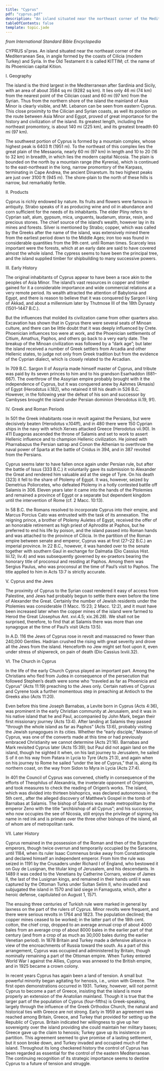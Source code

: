 ```yaml
---
title: "Cyprus"
pdf: "cyprus.pdf"
description: "An island situated near the northeast corner of the Mediterranean Sea, in angle formed by the coasts of Cilicia (modern Turkey) and Syria."
tableOfContents: false
template: topic.jade
---
```


_from International Standard Bible Encyclopedia_

CYPRUS sīʹprəs. An island situated near the northeast corner of the Mediterranean Sea, in angle formed by the coasts of Cilicia (modern Turkey) and Syria. In the Old Testament it is called KITTIM; cf. the name of its Phoenician capital Kition.

I. Geography

The island is the third largest in the Mediterranean after Sardinia and Sicily, with an area of about 3584 sq mi (9282 sq km). It lies only 46 mi (74 km) from the nearest point of the Cilician coast and 60 mi (97 km) from the Syrian. Thus from the northern shore of the island the mainland of Asia Minor is clearly visible, and Mt. Lebanon can be seen from eastern Cyprus. This close proximity to the Cilician and Syrian coasts, as well its position on the route between Asia Minor and Egypt, proved of great importance for the history and civilization of the island. Its greatest length, including the northeast promontory, is about 140 mi (225 km), and its greatest breadth 60 mi (97 km).

The southwest portion of Cyprus is formed by a mountain complex, whose highest peak is 6403 ft (1951 m). To the northeast of this complex lies the great plain of the Messaoria, nearly 60 mi (97 km) in length and 10 to 20 (16 to 32 km) in breadth, in which lies the modern capital Nicosia. The plain is bounded on the north by a mountain range (the Kyrenia), which is continued to the east-northeast in the long, narrow promontory of the Karpass, terminating in Cape Andrea, the ancient Dinaretum. Its two highest peaks are just over 3100 ft (945 m). The shore-plain to the north of these hills is narrow, but remarkably fertile.

II. Products

Cyprus is richly endowed by nature. Its fruits and flowers were famous in antiquity. Strabo speaks of it as producing wine and oil in abundance and corn sufficient for the needs of its inhabitants. The elder Pliny refers to Cyprian salt, alum, gypsum, mica, unguents, laudanum, storax, resin, and precious stones. The chief source of the island’s wealth, however lay in its mines and forests. Silver is mentioned by Strabo; copper, which was called by the Greeks after the name of the island, was extensively mined there from the earliest period down to the Middle Ages; iron too was found in considerable quantities from the 9th cent. until Roman times. Scarcely less important were the forests, which at an early date are said to have covered almost the whole island. The cypress seems to have been the principal tree, and the island supplied timber for shipbuilding to many successive powers.

III. Early History

The original inhabitants of Cyprus appear to have been a race akin to the peoples of Asia Minor. The island’s vast resources in copper and timber gained for it a considerable importance and wide commercial relations at a very remote period. Its wealth attracted the attention of Babylonia and Egypt, and there is reason to believe that it was conquered by Sargon I king of Akkad, and about a millennium later by Thutmose III of the 18th Dynasty (1501–1447 B.C.).

But the influences that molded its civilization came from other quarters also. Excavation has shown that in Cyprus there were several seats of Minoan culture, and there can be little doubt that it was deeply influenced by Crete. Phoenician influences too were at work, and the Phoenician settlements of Citium, Amathus, Paphos, and others go back to a very early date. The breakup of the Minoan civilization was followed by a “dark age”; but later the island received a number of Greek settlers from Arcadia and other Hellenic states, to judge not only from Greek tradition but from the evidence of the Cyprian dialect, which is closely related to the Arcadian.

In 709 B.C. Sargon II of Assyria made himself master of Cyprus, and tribute was paid by its seven princes to him and to his grandson Esarhaddon (681–667). The overthrow of the Assyrian empire probably brought with it the independence of Cyprus, but it was conquered anew by Aahmes (Amasis) of Egypt (Herodotus ii.182), who retained it till his death in 526 B.C. However, in the following year the defeat of his son and successor by Cambyses brought the island under Persian dominion (Herodotus iii.19, 91).

IV. Greek and Roman Periods

In 501 the Greek inhabitants rose in revolt against the Persians, but were decisively beaten (Herodotus v.104ff), and in 480 there were 150 Cyprian ships in the navy with which Xerxes attacked Greece (Herodotus vii.90). In 411 Euagoras ascended the throne of Salamis and set to work to assert Hellenic influence and to champion Hellenic civilization. He joined with Pharnabazus the Persian satrap and Conon the Athenian to overthrow the naval power of Sparta at the battle of Cnidus in 394, and in 387 revolted from the Persians.

Cyprus seems later to have fallen once again under Persian rule, but after the battle of Issus (333 B.C.) it voluntarily gave its submission to Alexander the Great and rendered him valuable aid at the siege of Tyre. On his death (323) it fell to the share of Ptolemy of Egypt. It was, however, seized by Demetrius Poliorcetes, who defeated Ptolemy in a hotly contested battle off Salamis in 306. Eleven years later it came into the hands of the Ptolemies and remained a province of Egypt or a separate but dependent kingdom until the intervention of Rome (cf. 2 Macc. 10:13).

In 58 B.C. the Romans resolved to incorporate Cyprus into their empire, and Marcus Porcius Cato was entrusted with the task of its annexation. The reigning prince, a brother of Ptolemy Auletes of Egypt, received the offer of an honorable retirement as high priest of Aphrodite at Paphos, but he preferred to end his life by poison, and the island passed into Roman hands and was attached to the province of Cilicia. In the partition of the Roman empire between senate and emperor, Cyprus was at first (27–22 B.C.) an imperial province. In 22 B.C., however, it was handed over to the senate together with southern Gaul in exchange for Dalmatia (Dio Cassius Hist. liii.12; liv.4) and was subsequently governed by ex-praetors bearing the honorary title of proconsul and residing at Paphos. Among them was Sergius Paulus, who was proconsul at the time of Paul’s visit to Paphos. The title applied to him in Acts 13:7 is strictly accurate.

V. Cyprus and the Jews

The proximity of Cyprus to the Syrian coast rendered it easy of access from Palestine, and Jews had probably begun to settle there even before the time of Alexander the Great. Certainly the number of Jewish residents under the Ptolemies was considerable (1 Macc. 15:23; 2 Macc. 12:2), and it must have been increased later when the copper mines of the island were farmed to Herod the Great (Josephus Ant. xvi.4.5; xix.26.28). We shall not be surprised, therefore, to find that at Salamis there was more than one synagogue at the time of Paul’s visit (Acts 13:5).

In A.D. 116 the Jews of Cyprus rose in revolt and massacred no fewer than 240,000 Gentiles. Hadrian crushed the rising with great severity and drove all the Jews from the island. Henceforth no Jew might set foot upon it, even under stress of shipwreck, on pain of death (Dio Cassius lxviii.32).

VI. The Church in Cyprus

In the life of the early Church Cyprus played an important part. Among the Christians who fled from Judea in consequence of the persecution that followed Stephen’s death were some who “traveled as far as Phoenicia and Cyprus” (Acts 11:19) preaching to the Jews only. Certain natives of Cyprus and Cyrene took a further momentous step in preaching at Antioch to the Greeks also (Acts 11:20).

Even before this time Joseph Barnabas, a Levite born in Cyprus (Acts 4:36), was prominent in the early Christian community at Jerusalem, and it was in his native island that he and Paul, accompanied by John Mark, began their first missionary journey (Acts 13:4). After landing at Salamis they passed “through the whole island as far as Paphos” (Acts 13:6), probably visiting the Jewish synagogues in its cities. Whether the “early disciple,” Mnason of Cyprus, was one of the converts made at this time or had previously embraced Christianity we cannot determine (Acts 21:16). Barnabas and Mark revisited Cyprus later (Acts 15:39); but Paul did not again land on the island, though he sighted it when, on his last journey to Jerusalem, he sailed S of it on his way from Patara in Lycia to Tyre (Acts 21:3), and again when on his journey to Rome he sailed “under the lee of Cyprus,” that is, along its northern coast, on the way from Sidon to Myra in Lycia (Acts 27:4).

In 401 the Council of Cyprus was convened, chiefly in consequence of the efforts of Theophilus of Alexandria, the inveterate opponent of Origenism, and took measures to check the reading of Origen’s works. The island, which was divided into thirteen bishoprics, was declared autonomous in the 5th cent., after the alleged discovery of Matthew’s Gospel in the tomb of Barnabas at Salamis. The bishop of Salamis was made metropolitan by the emperor Zeno with the title “archbishop of all Cyprus”; and his successor, who now occupies the see of Nicosia, still enjoys the privilege of signing his name in red ink and is primate over the three other bishops of the island, all of whom are of metropolitan rank.

VII. Later History

Cyprus remained in the possession of the Roman and then of the Byzantine emperors, though twice overrun and temporarily occupied by the Saracens, until 1184, when its ruler Isaac Comnenus broke away from Constantinople and declared himself an independent emperor. From him the rule was seized in 1191 by the Crusaders under Richard I of England, who bestowed it on Guy de Lusignan, the titular king of Jerusalem, and his descendants. In 1489 it was ceded to the Venetians by Catherine Cornaro, widow of James II, the last of the Lusignan kings, and remained in their hands until it was captured by the Ottoman Turks under Sultan Selim II, who invaded and subjugated the island in 1570 and laid siege in Famagusta, which, after a heroic defense, capitulated on August 1, 1571.

The ensuing three centuries of Turkish rule were marked in general by laxness on the part of the rulers of Cyprus. Minor revolts were frequent, and there were serious revolts in 1764 and 1823. The population declined; the copper mines ceased to be worked; in the latter part of the 18th cent. cotton, the chief crop, dropped to an average annual crop of about 4000 bales from an average crop of about 8000 bales in the earlier part of that century (and from a crop of as much as 30,000 bales during the earlier Venetian period). In 1878 Britain and Turkey made a defensive alliance in view of the encroachments of Russia toward the south. As a part of this arrangement, Cyprus was occupied and administered by Britain, though nominally remaining a part of the Ottoman empire. When Turkey entered World War I against the Allies, Cyprus was annexed to the British empire, and in 1925 became a crown colony.

In recent years Cyprus has again been a land of tension. A small but powerful minority began agitating for henosis, i.e., union with Greece. The first open demonstrations occurred in 1931. Turkey, however, will not permit Cyprus to become a part of Greece, insisting that the island is more properly an extension of the Anatolian mainland. Though it is true that the larger part of the population of Cyprus (four-fifths) is Greek-speaking, largely through the influence of the Greek Orthodox Church, the natural and historical ties with Greece are not strong. Early in 1959 an agreement was reached among Britain, Greece, and Turkey that provided for setting up the Republic of Cyprus. Britain indicated her willingness to give up her sovereignty over the island providing she could maintain her military bases; Greece gave up the claim to henosis; Turkey gave up its insistence on partition. This agreement seemed to give promise of a lasting settlement, but it soon broke down, and Turkey invaded and occupied much of the island. Throughout its long checkered history the control of Cyprus has been regarded as essential for the control of the eastern Mediterranean. The continuing recognition of its strategic importance seems to destine Cyprus to a future of tension and struggle.
